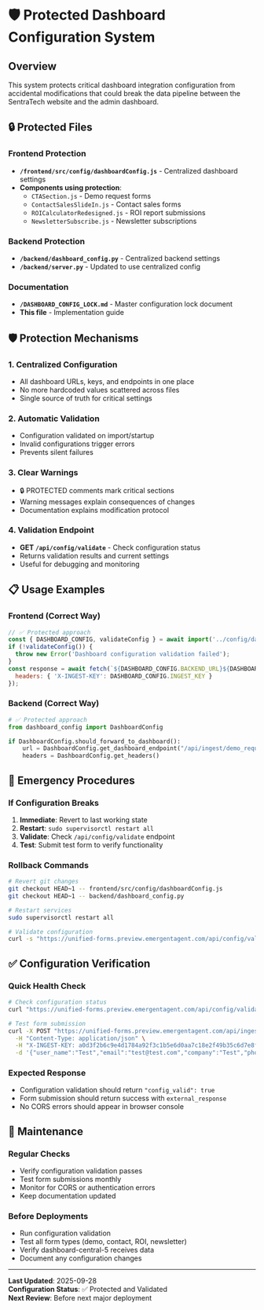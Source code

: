 # 🛡️ Protected Dashboard Configuration System

## Overview

This system protects critical dashboard integration configuration from accidental modifications that could break the data pipeline between the SentraTech website and the admin dashboard.

## 🔒 Protected Files

### Frontend Protection
- **`/frontend/src/config/dashboardConfig.js`** - Centralized dashboard settings
- **Components using protection**:
  - `CTASection.js` - Demo request forms
  - `ContactSalesSlideIn.js` - Contact sales forms  
  - `ROICalculatorRedesigned.js` - ROI report submissions
  - `NewsletterSubscribe.js` - Newsletter subscriptions

### Backend Protection
- **`/backend/dashboard_config.py`** - Centralized backend settings
- **`/backend/server.py`** - Updated to use centralized config

### Documentation
- **`/DASHBOARD_CONFIG_LOCK.md`** - Master configuration lock document
- **This file** - Implementation guide

## 🛡️ Protection Mechanisms

### 1. Centralized Configuration
- All dashboard URLs, keys, and endpoints in one place
- No more hardcoded values scattered across files
- Single source of truth for critical settings

### 2. Automatic Validation
- Configuration validated on import/startup
- Invalid configurations trigger errors
- Prevents silent failures

### 3. Clear Warnings
- 🔒 PROTECTED comments mark critical sections
- Warning messages explain consequences of changes
- Documentation explains modification protocol

### 4. Validation Endpoint
- **GET `/api/config/validate`** - Check configuration status
- Returns validation results and current settings
- Useful for debugging and monitoring

## 📋 Usage Examples

### Frontend (Correct Way)
```javascript
// ✅ Protected approach
const { DASHBOARD_CONFIG, validateConfig } = await import('../config/dashboardConfig.js');
if (!validateConfig()) {
  throw new Error('Dashboard configuration validation failed');
}
const response = await fetch(`${DASHBOARD_CONFIG.BACKEND_URL}${DASHBOARD_CONFIG.ENDPOINTS.DEMO_REQUESTS}`, {
  headers: { 'X-INGEST-KEY': DASHBOARD_CONFIG.INGEST_KEY }
});
```

### Backend (Correct Way)
```python
# ✅ Protected approach
from dashboard_config import DashboardConfig

if DashboardConfig.should_forward_to_dashboard():
    url = DashboardConfig.get_dashboard_endpoint("/api/ingest/demo_requests")
    headers = DashboardConfig.get_headers()
```

## 🚨 Emergency Procedures

### If Configuration Breaks
1. **Immediate**: Revert to last working state
2. **Restart**: `sudo supervisorctl restart all`
3. **Validate**: Check `/api/config/validate` endpoint
4. **Test**: Submit test form to verify functionality

### Rollback Commands
```bash
# Revert git changes
git checkout HEAD~1 -- frontend/src/config/dashboardConfig.js
git checkout HEAD~1 -- backend/dashboard_config.py

# Restart services
sudo supervisorctl restart all

# Validate configuration
curl -s "https://unified-forms.preview.emergentagent.com/api/config/validate" | jq .
```

## ✅ Configuration Verification

### Quick Health Check
```bash
# Check configuration status
curl "https://unified-forms.preview.emergentagent.com/api/config/validate"

# Test form submission
curl -X POST "https://unified-forms.preview.emergentagent.com/api/ingest/demo_requests" \
  -H "Content-Type: application/json" \
  -H "X-INGEST-KEY: a0d3f2b6c9e4d1784a92f3c1b5e6d0aa7c18e2f49b35c6d7e8f0a1b2c3d4e5f6" \
  -d '{"user_name":"Test","email":"test@test.com","company":"Test","phone":"123","message":"test"}'
```

### Expected Response
- Configuration validation should return `"config_valid": true`
- Form submission should return success with `external_response`
- No CORS errors should appear in browser console

## 🔧 Maintenance

### Regular Checks
- Verify configuration validation passes
- Test form submissions monthly
- Monitor for CORS or authentication errors
- Keep documentation updated

### Before Deployments
- Run configuration validation
- Test all form types (demo, contact, ROI, newsletter)
- Verify dashboard-central-5 receives data
- Document any configuration changes

---

**Last Updated**: 2025-09-28  
**Configuration Status**: ✅ Protected and Validated  
**Next Review**: Before next major deployment